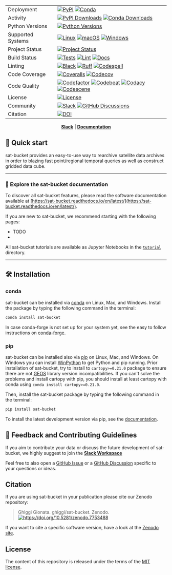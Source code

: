 <div align="center">

|                   |                                                                                                                                                                                                                                                                                                                                                                                                                                                                                                                                                                                                                                                                                           |
| ----------------- | ----------------------------------------------------------------------------------------------------------------------------------------------------------------------------------------------------------------------------------------------------------------------------------------------------------------------------------------------------------------------------------------------------------------------------------------------------------------------------------------------------------------------------------------------------------------------------------------------------------------------------------------------------------------------------------------- |
| Deployment        | [![PyPI](https://badge.fury.io/py/satellite-bucket.svg?style=flat)](https://pypi.org/project/sat-bucket/) [![Conda](https://img.shields.io/conda/vn/conda-forge/satellite-bucket.svg?logo=conda-forge&logoColor=white&style=flat)](https://anaconda.org/conda-forge/satellite-bucket)                                                                                                                                                                                                                                                                                                                                                                                                     |
| Activity          | [![PyPI Downloads](https://img.shields.io/pypi/dm/satellite-bucket.svg?label=PyPI%20downloads&style=flat)](https://pypi.org/project/satellite-buckett/) [![Conda Downloads](https://img.shields.io/conda/dn/conda-forge/satellite-bucket.svg?label=Conda%20downloads&style=flat)](https://anaconda.org/conda-forge/satellite-bucket)                                                                                                                                                                                                                                                                                                                                                      |
| Python Versions   | [![Python Versions](https://img.shields.io/badge/Python-3.10%20%203.11%20%203.12%20%203.13-blue?style=flat)](https://www.python.org/downloads/)                                                                                                                                                                                                                                                                                                                                                                                                                                                                                                                                           |
| Supported Systems | [![Linux](https://img.shields.io/github/actions/workflow/status/ghiggi/sat-bucket/.github/workflows/tests.yaml?label=Linux&style=flat)](https://github.com/ghiggi/sat-bucket/actions/workflows/tests.yaml) [![macOS](https://img.shields.io/github/actions/workflow/status/ghiggi/sat-bucket/.github/workflows/tests.yaml?label=macOS&style=flat)](https://github.com/ghiggi/sat-bucket/actions/workflows/tests.yaml) [![Windows](https://img.shields.io/github/actions/workflow/status/ghiggi/sat-bucket/.github/workflows/tests_windows.yaml?label=Windows&style=flat)](https://github.com/ghiggi/sat-bucket/actions/workflows/tests_windows.yaml)                                      |
| Project Status    | [![Project Status](https://www.repostatus.org/badges/latest/active.svg?style=flat)](https://www.repostatus.org/#active)                                                                                                                                                                                                                                                                                                                                                                                                                                                                                                                                                                   |
| Build Status      | [![Tests](https://github.com/ghiggi/sat-bucket/actions/workflows/tests.yaml/badge.svg?style=flat)](https://github.com/ghiggi/sat-bucket/actions/workflows/tests.yaml) [![Lint](https://github.com/ghiggi/sat-bucket/actions/workflows/lint.yaml/badge.svg?style=flat)](https://github.com/ghiggi/sat-bucket/actions/workflows/lint.yaml) [![Docs](https://readthedocs.org/projects/sat-bucket/badge/?version=latest&style=flat)](https://sat-bucket.readthedocs.io/en/latest/)                                                                                                                                                                                                            |
| Linting           | [![Black](https://img.shields.io/badge/code%20style-black-000000.svg?style=flat)](https://github.com/psf/black) [![Ruff](https://img.shields.io/endpoint?url=https://raw.githubusercontent.com/astral-sh/ruff/main/assets/badge/v2.json&style=flat)](https://github.com/astral-sh/ruff) [![Codespell](https://img.shields.io/badge/Codespell-enabled-brightgreen?style=flat)](https://github.com/codespell-project/codespell)                                                                                                                                                                                                                                                             |
| Code Coverage     | [![Coveralls](https://coveralls.io/repos/github/ghiggi/sat-bucket/badge.svg?branch=main&style=flat)](https://coveralls.io/github/ghiggi/sat-bucket?branch=main) [![Codecov](https://codecov.io/gh/ghiggi/sat-bucket/branch/main/graph/badge.svg?style=flat)](https://codecov.io/gh/ghiggi/sat-bucket)                                                                                                                                                                                                                                                                                                                                                                                     |
| Code Quality      | [![Codefactor](https://www.codefactor.io/repository/github/ghiggi/sat-bucket/badge?style=flat)](https://www.codefactor.io/repository/github/ghiggi/sat-bucket) [![Codebeat](https://codebeat.co/badges/236abcf2-cbae-4ca9-8a2d-3b70495bb16b?style=flat)](https://codebeat.co/projects/github-com-ghiggi-sat-bucket-main) [![Codacy](https://app.codacy.com/project/badge/Grade/bee842cb10004ad8bb9288256f2fc8af?style=flat)](https://app.codacy.com/gh/ghiggi/sat-bucket/dashboard?utm_source=gh&utm_medium=referral&utm_content=&utm_campaign=Badge_grade) [![Codescene](https://codescene.io/projects/67023/status-badges/code-health?style=flat)](https://codescene.io/projects/67023) |
| License           | [![License](https://img.shields.io/github/license/ghiggi/sat-bucket?style=flat)](https://github.com/ghiggi/sat-bucket/blob/main/LICENSE)                                                                                                                                                                                                                                                                                                                                                                                                                                                                                                                                                  |
| Community         | [![Slack](https://img.shields.io/badge/Slack-sat-bucket-green.svg?logo=slack&style=flat)](https://join.slack.com/t/gpmapi/shared_invite/zt-28vkxzjs1-~cIYci2o3G0qEEoQJVMQRg) [![GitHub Discussions](https://img.shields.io/badge/GitHub-Discussions-green?logo=github&style=flat)](https://github.com/ghiggi/sat-bucket/discussions)                                                                                                                                                                                                                                                                                                                                                      |
| Citation          | [![DOI](https://zenodo.org/badge/286664485.svg?style=flat)](https://doi.org/10.5281/zenodo.7753488)                                                                                                                                                                                                                                                                                                                                                                                                                                                                                                                                                                                       |

[**Slack**](https://join.slack.com/t/gpmapi/shared_invite/zt-28vkxzjs1-~cIYci2o3G0qEEoQJVMQRg) | [**Documentation**](https://sat-bucket.readthedocs.io/en/latest/)

<div align="left">

## 🚀 Quick start

sat-bucket provides an easy-to-use way to rearchive satellite data archives in order to blazing fast point/regional temporal queries as well as construct
gridded data cube.

______________________________________________________________________

### 📖 Explore the sat-bucket documentation

To discover all sat-bucket features,
please read the software documentation available at [https://sat-bucket.readthedocs.io/en/latest/](https://sat-bucket.readthedocs.io/en/latest/).

If you are new to sat-bucket, we recommend starting with the following pages:

- TODO
-

All sat-bucket tutorials are available as Jupyter Notebooks in the [`tutorial`](https://github.com/ghiggi/sat-bucket/tree/main/tutorials) directory.

______________________________________________________________________

## 🛠️ Installation

### conda

sat-bucket can be installed via [conda][conda_link] on Linux, Mac, and Windows.
Install the package by typing the following command in the terminal:

```bash
conda install sat-bucket
```

In case conda-forge is not set up for your system yet, see the easy to follow instructions on [conda-forge][conda_forge_link].

### pip

sat-bucket can be installed also via [pip][pip_link] on Linux, Mac, and Windows.
On Windows you can install [WinPython][winpy_link] to get Python and pip running.
Prior installation of sat-bucket, try to install to `cartopy>=0.21.0` package to ensure there are not [GEOS](https://libgeos.org/) library version incompatibilities.
If you can't solve the problems and install cartopy with pip, you should install at least cartopy with conda using `conda install cartopy>=0.21.0`.

Then, install the sat-bucket package by typing the following command in the terminal:

```bash
pip install sat-bucket
```

To install the latest development version via pip, see the [documentation][dev_install_link].

## 💭 Feedback and Contributing Guidelines

If you aim to contribute your data or discuss the future development of sat-bucket,
we highly suggest to join the [**Slack Workspace**](https://join.slack.com/t/gpmapi/shared_invite/zt-28vkxzjs1-~cIYci2o3G0qEEoQJVMQRg)

Feel free to also open a [GitHub Issue](https://github.com/ghiggi/sat-bucket/issues) or a [GitHub Discussion](https://github.com/ghiggi/sat-bucket/discussions) specific to your questions or ideas.

## Citation

If you are using sat-bucket in your publication please cite our Zenodo repository:

> Ghiggi Gionata. ghiggi/sat-bucket. Zenodo. [![<https://doi.org/10.5281/zenodo.7753488>](https://zenodo.org/badge/286664485.svg?style=flat)](https://doi.org/10.5281/zenodo.7753488)

If you want to cite a specific software version, have a look at the [Zenodo site](https://doi.org/10.5281/zenodo.7753488).

## License

The content of this repository is released under the terms of the [MIT license](LICENSE).

[conda_forge_link]: https://github.com/conda-forge/sat-bucket-feedstock#installing-sat-bucket
[conda_link]: https://docs.conda.io/en/latest/miniconda.html
[dev_install_link]: https://sat-bucket.readthedocs.io/en/latest/02_installation.html#installation-for-contributors
[pip_link]: https://pypi.org/project/sat-bucket
[winpy_link]: https://winpython.github.io/
